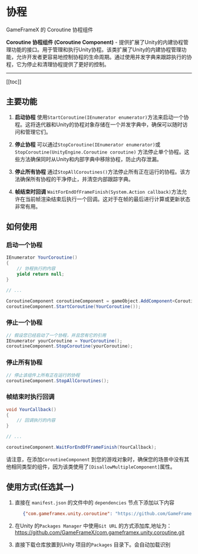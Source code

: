 # 协程

GameFrameX 的 Coroutine 协程组件

**Coroutine 协程组件 (Coroutine Component)** -
提供扩展了Unity的内建协程管理功能的接口。用于管理和执行Unity协程。该类扩展了Unity的内建协程管理功能，允许开发者更容易地控制协程的生命周期。通过使用并发字典来跟踪执行的协程，它为停止和清理协程提供了更好的控制。

---
[[toc]]

## 主要功能

1. **启动协程**
   使用`StartCoroutine(IEnumerator enumerator)`方法来启动一个协程。这将迭代器和Unity的协程对象存储在一个并发字典中，确保可以随时访问和管理它们。

2. **停止协程**
   可以通过`StopCoroutine(IEnumerator enumerator)`或`StopCoroutine(UnityEngine.Coroutine coroutine)`
   方法停止单个协程。这些方法确保同时从Unity和内部字典中移除协程，防止内存泄漏。

3. **停止所有协程**
   通过`StopAllCoroutines()`方法停止所有正在运行的协程。该方法确保所有协程的干净停止，并清空内部跟踪字典。

4. **帧结束时回调**
   `WaitForEndOfFrameFinish(System.Action callback)`方法允许在当前帧渲染结束后执行一个回调。这对于在帧的最后进行计算或更新状态非常有用。

## 如何使用

### 启动一个协程

```csharp
IEnumerator YourCoroutine()
{
    // 协程执行的内容
    yield return null;
}

// ...

CoroutineComponent coroutineComponent = gameObject.AddComponent<CoroutineComponent>();
coroutineComponent.StartCoroutine(YourCoroutine());
```

### 停止一个协程

```csharp
// 假设您已经启动了一个协程，并且您有它的引用
IEnumerator yourCoroutine = YourCoroutine();
coroutineComponent.StopCoroutine(yourCoroutine);
```

### 停止所有协程

```csharp
// 停止该组件上所有正在运行的协程
coroutineComponent.StopAllCoroutines();
```

### 帧结束时执行回调

```csharp
void YourCallback()
{
    // 回调执行的内容
}

// ...

coroutineComponent.WaitForEndOfFrameFinish(YourCallback);
```

请注意，在添加`CoroutineComponent`
到您的游戏对象时，确保您的场景中没有其他相同类型的组件，因为该类使用了`[DisallowMultipleComponent]`属性。

## 使用方式(任选其一)

1. 直接在 `manifest.json` 的文件中的 `dependencies` 节点下添加以下内容
   ```json
      {"com.gameframex.unity.coroutine": "https://github.com/GameFrameX/com.gameframex.unity.coroutine.git"}
    ```
2. 在Unity 的`Packages Manager` 中使用`Git URL`
   的方式添加库,地址为：https://github.com/GameFrameX/com.gameframex.unity.coroutine.git

3. 直接下载仓库放置到Unity 项目的`Packages` 目录下。会自动加载识别

